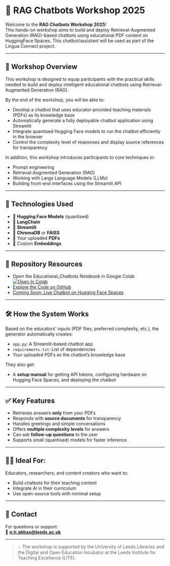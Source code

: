 # 🤖 RAG Chatbots Workshop 2025

Welcome to the **RAG Chatbots Workshop 2025**!  
This hands-on workshop aims to build and deploy Retrieval-Augmented Generation (RAG)-based chatbots using educational PDF content on HuggingFace Spaces.  This chatbot/assistant will be used as part of the Lingua Connect project.

---

## 🎯 Workshop Overview
This workshop is designed to equip participants with the practical skills needed to build and deploy intelligent educational chatbots using Retrieval-Augmented Generation (RAG).

By the end of the workshop, you will be able to:

- Develop a chatbot that uses educator-provided teaching materials (PDFs) as its knowledge base
- Automatically generate a fully deployable chatbot application using Streamlit
- Integrate quantised Hugging Face models to run the chatbot efficiently in the browser
- Control the complexity level of responses and display source references for transparency

In addition, this workshop introduces participants to core techniques in:

- Prompt engineering
- Retrieval-Augmented Generation (RAG)
- Working with Large Language Models (LLMs)
- Building front-end interfaces using the Streamlit API
---

## 🧰 Technologies Used

- 🧠 **Hugging Face Models** (quantised)
- 🧵 **LangChain**
- 🧪 **Streamlit**
- 💬 **ChromaDB** or **FAISS**
- 📄 Your uploaded **PDFs**
- 🧠 Custom **Embeddings**

---

## 📂 Repository Resources
- Open the Educational_Chatbots Notebook in Google Colab [![Open In Colab](https://colab.research.google.com/assets/colab-badge.svg)](
https://colab.research.google.com/github/noorhanabbas/RAGChatbots_Workshop2025/blob/main/Notebooks/Educational_Chatbots.ipynb)
- [Explore the Code on GitHub](https://github.com/noorhanabbas/RAGChatbots_Workshop2025)
- [Coming Soon: Live Chatbot on Hugging Face Spaces](#)

---

## 🛠️ How the System Works

Based on the educators' inputs (PDF files, preferred complexity, etc.), the generator automatically creates:
- `app.py`: A Streamlit-based chatbot app
- `requirements.txt`: List of dependencies
- Your uploaded PDFs as the chatbot’s knowledge base

They also get:
- A **setup manual** for getting API tokens, configuring hardware on Hugging Face Spaces, and deploying the chatbot

---

## ✅ Key Features

- Retrieves answers **only** from your PDFs
- Responds with **source documents** for transparency
- Handles greetings and simple conversations
- Offers **multiple complexity levels** for answers
- Can ask **follow-up questions** to the user
- Supports small (quantised) models for faster inference

---

## 🧑‍🏫 Ideal For:

Educators, researchers, and content creators who want to:
- Build chatbots for their teaching content
- Integrate AI in their curriculum
- Use open-source tools with minimal setup

---

## 📧 Contact

For questions or support:  
📨 **n.h.abbas@leeds.ac.uk**

---

> 💡 The workshop is supported by the University of Leeds Libraries and the Digital and Open Education Incubator at the Leeds Institute for Teaching Excellence (LITE).
